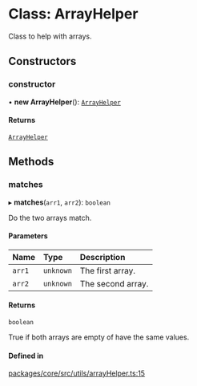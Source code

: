 # Class: ArrayHelper

Class to help with arrays.

## Constructors

### constructor

• **new ArrayHelper**(): [`ArrayHelper`](ArrayHelper.md)

#### Returns

[`ArrayHelper`](ArrayHelper.md)

## Methods

### matches

▸ **matches**(`arr1`, `arr2`): `boolean`

Do the two arrays match.

#### Parameters

| Name | Type | Description |
| :------ | :------ | :------ |
| `arr1` | `unknown` | The first array. |
| `arr2` | `unknown` | The second array. |

#### Returns

`boolean`

True if both arrays are empty of have the same values.

#### Defined in

[packages/core/src/utils/arrayHelper.ts:15](https://github.com/gtscio/framework/blob/e3dfdc9/packages/core/src/utils/arrayHelper.ts#L15)
